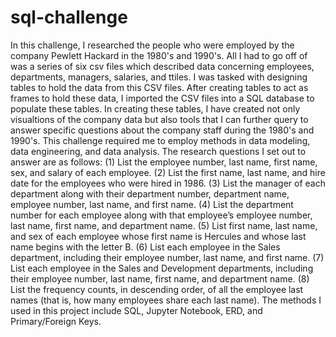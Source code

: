 # sql-challenge
In this challenge, I researched the people who were employed by the company Pewlett Hackard in the 1980's and 1990's. 
All I had to go off of was a series of six csv files which described data concerning employees, departments, managers, salaries, and ttiles. 
I was tasked with designing tables to hold the data from this CSV files. After creating tables to act as frames to hold these data, I imported the CSV files into a SQL database to populate these tables. 
In creating these tables, I have created not only visualtions of the company data but also tools that I can further query to answer specific questions about the company staff during the 1980's and 1990's.
This challenge required me to employ methods in data modeling, data engineering, and data analysis. 
The research questions I set out to answer are as follows:
(1) List the employee number, last name, first name, sex, and salary of each employee.
(2) List the first name, last name, and hire date for the employees who were hired in 1986.
(3) List the manager of each department along with their department number, department name, employee number, last name, and first name.
(4) List the department number for each employee along with that employee’s employee number, last name, first name, and department name.
(5) List first name, last name, and sex of each employee whose first name is Hercules and whose last name begins with the letter B.
(6) List each employee in the Sales department, including their employee number, last name, and first name.
(7) List each employee in the Sales and Development departments, including their employee number, last name, first name, and department name.
(8) List the frequency counts, in descending order, of all the employee last names (that is, how many employees share each last name).
The methods I used in this project include SQL, Jupyter Notebook, ERD, and Primary/Foreign Keys. 
